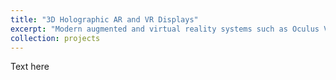```yaml
---
title: "3D Holographic AR and VR Displays"
excerpt: "Modern augmented and virtual reality systems such as Oculus VR, Magic Leap and HoloLens products are fundamentally unfit for purpose because they use 2D projection which leads to eye fatigue and a lack of immersive experience for the user. Holography is the only way to produce truly 3D images, and could therefore emerge as the leading technology for such display systems. Historically to have large field-of-view holographic displays, engineers had to use either smaller spatial light modulators or telescope de-magnification techniques. This resulted in uncomfortably small and often impractical display sizes. In collaboration with the University of Cambridge and holographic display company VividQ, this project saw the development of a system capable of expanding the eyebox without compromising on display size, signficantly improving the usability and quality of 3D holographic displays.<br/><img src='/images/projects/3d_holographic_ar_and_vr_displays/excerpt.png'>"
collection: projects
---
```


Text here
